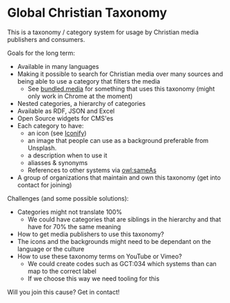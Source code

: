 # Global Christian Taxonomy

This is a taxonomy / category system for usage by Christian media publishers and consumers.

Goals for the long term:

- Available in many languages
- Making it possible to search for Christian media over many sources and being able to use a category that filters the media
  - See [bundled.media](https://bundled.media/stream) for something that uses this taxonomy (might only work in Chrome at the moment)
- Nested categories, a hierarchy of categories
- Available as RDF, JSON and Excel 
- Open Source widgets for CMS'es
- Each category to have: 
  - an icon (see [Iconify](https://icon-sets.iconify.design/))
  - an image that people can use as a background preferable from Unsplash.
  - a description when to use it
  - aliasses & synonyms
  - References to other systems via [owl:sameAs](https://www.w3.org/TR/owl-ref/#sameAs-def)
- A group of organizations that maintain and own this taxonomy (get into contact for joining)

Challenges (and some possible solutions):

- Categories might not translate 100%
  - We could have categories that are siblings in the hierarchy and that have for 70% the same meaning
- How to get media publishers to use this taxonomy?
- The icons and the backgrounds might need to be dependant on the language or the culture
- How to use these taxonomy terms on YouTube or Vimeo? 
  - We could create codes such as GCT:034 which systems than can map to the correct label
  - If we choose this way we need tooling for this

Will you join this cause? Get in contact!